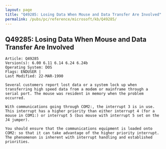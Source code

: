 ```yaml
---
layout: page
title: "Q49285: Losing Data When Mouse and Data Transfer Are Involved"
permalink: /pubs/pc/reference/microsoft/kb/Q49285/
---
```


## Q49285: Losing Data When Mouse and Data Transfer Are Involved

	Article: Q49285
	Version(s): 6.00 6.11 6.14 6.24 6.24b
	Operating System: DOS
	Flags: ENDUSER |
	Last Modified: 22-MAR-1990
	
	Several customers report lost data or a system lock up when
	transferring high speed data from a modem or mainframe through a
	serial port. The mouse was resident in memory when the problem
	occurred.
	
	With communications going through COM2:, the interrupt 3 is in use.
	This interrupt has a higher priority than either interrupt 4 (for a
	mouse in COM1:) or interrupt 5 (bus mouse with interrupt 5 set on the
	J4 jumper).
	
	You should ensure that the communications equipment is loaded onto
	COM2: so that it can take advantage of the higher priority interrupt.
	The phenomenon is inherent with interrupt handling and established
	priorities.
